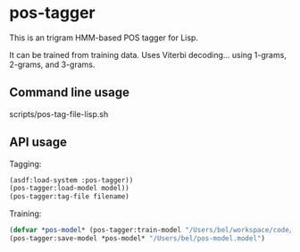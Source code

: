 pos-tagger
==========

This is an trigram HMM-based POS tagger for Lisp.

It can be trained from training data.  Uses Viterbi decoding... using 1-grams, 2-grams, and 3-grams.

Command line usage
------------------

scripts/pos-tag-file-lisp.sh <model> <filename>

API usage
---------

Tagging:
```lisp
(asdf:load-system :pos-tagger))
(pos-tagger:load-model model))
(pos-tagger:tag-file filename)
```

Training:
```lisp
(defvar *pos-model* (pos-tagger:train-model "/Users/bel/workspace/code/pos-tagger/misc/ptb-swb.pos-train.txt"))
(pos-tagger:save-model *pos-model* "/Users/bel/pos-model.model")
```
